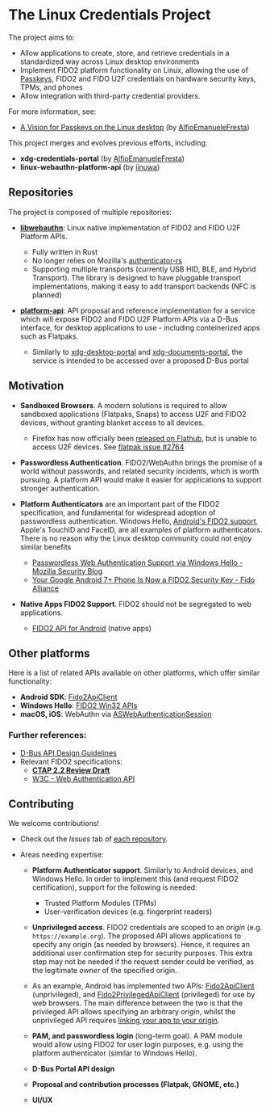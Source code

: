 # The Linux Credentials Project

The project aims to:

- Allow applications to create, store, and retrieve credentials in a standardized way across Linux desktop environments
- Implement FIDO2 platform functionality on Linux, allowing the use of [Passkeys][passkeys], FIDO2 and FIDO U2F credentials on hardware security keys, TPMs, and phones
- Allow integration with third-party credential providers.

For more information, see:
- [A Vision for Passkeys on the Linux desktop](https://alfioemanuele.io/dev/2024/01/31/a-vision-for-passkeys-on-the-linux-desktop.html) (by [AlfioEmanueleFresta](https://github.com/AlfioEmanueleFresta))

This project merges and evolves previous efforts, including:

- **xdg-credentials-portal** (by [AlfioEmanueleFresta](https://github.com/AlfioEmanueleFresta))
- **linux-webauthn-platform-api** (by [iinuwa](https://github.com/iinuwa))

## Repositories

The project is composed of multiple repositories:

- **[libwebauthn][libwebauthn]**: Linux native implementation of FIDO2 and FIDO U2F Platform APIs.

  - Fully written in Rust
  - No longer relies on Mozilla's [authenticator-rs][authenticator-rs]
  - Supporting multiple transports (currently USB HID, BLE, and Hybrid Transport). The library is designed to have pluggable transport implementations, making it easy to add transport backends (NFC is planned)

- **[platform-api][platform-api]**: API proposal and reference implementation for a service which will expose FIDO2 and FIDO U2F Platform APIs via a D-Bus interface, for desktop applications to use - including conteinerized apps such as Flatpaks.

  - Similarly to [xdg-desktop-portal][xdg-desktop-portal] and [xdg-documents-portal][xdg-documents-portal], the service is intended to be accessed over a proposed D-Bus portal

## Motivation

- **Sandboxed Browsers**. A modern solutions is required to allow sandboxed applications (Flatpaks, Snaps) to access U2F and FIDO2 devices, without granting blanket access to all devices.

  - Firefox has now officially been [released on Flathub][firefox-flathub], but is unable to access U2F devices. See [flatpak issue #2764][flatpak-issue]

- **Passwordless Authentication**. FIDO2/WebAuthn brings the promise of a world without passwords, and related security incidents, which is worth pursuing. A platform API would make it easier for applications to support stronger authentication.

- **Platform Authenticators** are an important part of the FIDO2 specification, and fundamental for widespread adoption of passwordless authentication. Windows Hello, [Android's FIDO2 support][fido-android], Apple's TouchID and FaceID, are all examples of platform authenticators. There is no reason why the Linux desktop community could not enjoy similar benefits

  - [Passwordless Web Authentication Support via Windows Hello - Mozilla Security Blog][firefox-hello]
  - [Your Google Android 7+ Phone Is Now a FIDO2 Security Key - Fido Alliance][fido-android]

- **Native Apps FIDO2 Support**. FIDO2 should not be segregated to web applications.
  - [FIDO2 API for Android][fido-android-api] (native apps)

## Other platforms

Here is a list of related APIs available on other platforms, which offer similar functionality:

- **Android SDK**: [Fido2ApiClient][android-fido-unprivileged]
- **Windows Hello**: [FIDO2 Win32 APIs][windows-hello-api]
- **macOS, iOS**: WebAuthn via [ASWebAuthenticationSession][apple-apis]

### Further references:

- [D-Bus API Design Guidelines][dbus-api-guidelines]
- Relevant FIDO2 specifications:
  - **[CTAP 2.2 Review Draft][ctap2]**
  - [W3C - Web Authentication API][webauthn]

## Contributing

We welcome contributions!

- Check out the _Issues_ tab of [each repository](#repositories).
- Areas needing expertise:

  - **Platform Authenticator support**. Similarly to Android devices, and Windows Hello. In order to implement this (and request FIDO2 certification), support for the following is needed:

    - Trusted Platform Modules (TPMs)
    - User-verification devices (e.g. fingerprint readers)

  - **Unprivileged access**. FIDO2 credentials are scoped to an _origin_ (e.g. `https://example.org`). The proposed API allows applications to specify any origin (as needed by browsers). Hence, it requires an additional user confirmation step for security purposes. This extra step may not be needed if the request sender could be verified, as the legitimate _owner_ of the specified origin.

  - As an example, Android has implemented two APIs: [Fido2ApiClient][android-fido-unprivileged] (unprivileged), and [Fido2PrivilegedApiClient][android-fido-privileged] (privileged) for use by web browsers. The main difference between the two is that the privileged API allows specifying an arbitrary _origin_, whilst the unprivileged API requires [linking your app to your origin][android-fido-unprivileged-cert].

  - **PAM, and passwordless login** (long-term goal). A PAM module would allow using FIDO2 for user login purposes, e.g. using the platform authenticator (similar to Windows Hello).

  - **D-Bus Portal API design**

  - **Proposal and contribution processes (Flatpak, GNOME, etc.)**

  - **UI/UX**

[libwebauthn]: https://github.com/linux-credentials/libwebauthn
[platform-api]: https://github.com/iinuwa/linux-webauthn-platform-api
[xdg-portal]: https://flatpak.github.io/xdg-desktop-portal/portal-docs.html
[linux-credentials]: https://github.com/linux-credentials
[xdg-desktop-portal]: https://github.com/flatpak/xdg-desktop-portal
[xdg-documents-portal]: https://github.com/flatpak/xdg-desktop-portal/tree/master/document-portal
[xml-spec]: ./data/org.freedesktop.portal.FIDO2.xml
[authenticator-rs]: https://github.com/mozilla/authenticator-rs
[authenticator-rs-ctap2]: https://github.com/mozilla/authenticator-rs/tree/ctap2
[windows-hello-api]: https://github.com/Microsoft/webauthn
[dbus-api-guidelines]: https://dbus.freedesktop.org/doc/dbus-api-design.html
[ctap2]: https://fidoalliance.org/specs/fido-v2.2-rd-20230321/fido-client-to-authenticator-protocol-v2.2-rd-20230321.html
[ctap2-interop]: https://fidoalliance.org/specs/fido-v2.0-ps-20190130/fido-client-to-authenticator-protocol-v2.0-ps-20190130.html#u2f-interoperability
[ctap21]: https://fidoalliance.org/specs/fido2/fido-client-to-authenticator-protocol-v2.1-rd-20191217.html
[webauthn]: https://www.w3.org/TR/webauthn/
[firefox-hello]: https://blog.mozilla.org/security/2019/03/19/passwordless-web-authentication-support-via-windows-hello/
[flatpak-issue]: https://github.com/flatpak/flatpak/issues/2764
[firefox-flathub]: https://flathub.org/apps/details/org.mozilla.firefox
[fido-android]: https://fidoalliance.org/news-your-google-android-7-phone-is-now-a-fido2-security-key/
[fido-android-api]: https://developers.google.com/identity/fido/android/native-apps
[android-fido-unprivileged]: https://developers.google.com/android/reference/com/google/android/gms/fido/fido2/Fido2ApiClient
[android-fido-unprivileged-cert]: https://developers.google.com/identity/fido/android/native-apps#interoperability_with_your_website
[android-fido-privileged]: https://developers.google.com/android/reference/com/google/android/gms/fido/fido2/Fido2PrivilegedApiClient
[apple-apis]: https://developer.apple.com/documentation/authenticationservices/aswebauthenticationsession
[passkeys]: https://fidoalliance.org/passkeys/
[blog-1]: https://alfioemanuele.io/dev/2024/01/31/a-vision-for-passkeys-on-the-linux-desktop.html
